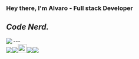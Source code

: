 ### Hey there, I'm Alvaro - Full stack Developer
  _Code Nerd._
<br/>
---
<img src="https://github-readme-stats.vercel.app/api?username=aag2807" align="left"/>
---
<div>
<img src="https://img.icons8.com/color/24/000000/javascript.png"/><img src="https://img.icons8.com/color/24/000000/vue-js.png"/><img src="https://raw.githubusercontent.com/sveltejs/svelte/29052aba7d0b78316d3a52aef1d7ddd54fe6ca84/site/static/images/svelte-android-chrome-512.png"  width="24" height="24"/><img src="https://img.icons8.com/color/24/000000/angularjs.png"/><img src="https://img.icons8.com/color/24/000000/react-native.png"/>
</div>
<br />
<br />

